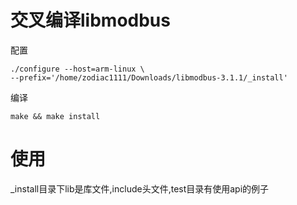 # 交叉编译libmodbus

配置

    ./configure --host=arm-linux \
    --prefix='/home/zodiac1111/Downloads/libmodbus-3.1.1/_install' 

编译

    make && make install

# 使用

_install目录下lib是库文件,include头文件,test目录有使用api的例子